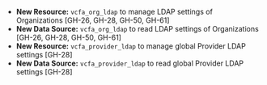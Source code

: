 - **New Resource:** `vcfa_org_ldap` to manage LDAP settings of Organizations [GH-26, GH-28, GH-50, GH-61]
- **New Data Source:** `vcfa_org_ldap` to read LDAP settings of Organizations [GH-26, GH-28, GH-50, GH-61]
- **New Resource:** `vcfa_provider_ldap` to manage global Provider LDAP settings [GH-28]
- **New Data Source:** `vcfa_provider_ldap` to read global Provider LDAP settings [GH-28]